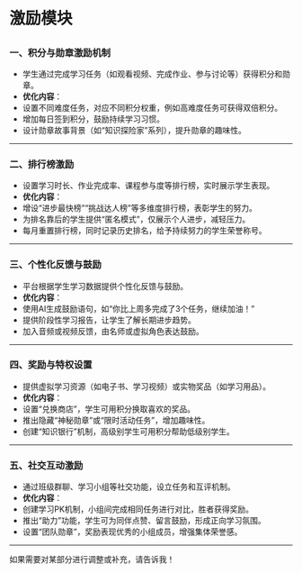 # 激励模块

##

### 一、积分与勋章激励机制

- 学生通过完成学习任务（如观看视频、完成作业、参与讨论等）获得积分和勋章。
- **优化内容**：
- 设置不同难度任务，对应不同积分权重，例如高难度任务可获得双倍积分。
- 增加每日签到积分，鼓励持续学习习惯。
- 设计勋章故事背景（如“知识探险家”系列），提升勋章的趣味性。

---

### 二、排行榜激励

- 设置学习时长、作业完成率、课程参与度等排行榜，实时展示学生表现。
- **优化内容**：
- 增设“进步最快榜”“挑战达人榜”等多维度排行榜，表彰学生的努力。
- 为排名靠后的学生提供“匿名模式”，仅展示个人进步，减轻压力。
- 每月重置排行榜，同时记录历史排名，给予持续努力的学生荣誉称号。

---

### 三、个性化反馈与鼓励

- 平台根据学生学习数据提供个性化反馈与鼓励。
- **优化内容**：
- 使用AI生成鼓励语句，如“你比上周多完成了3个任务，继续加油！”
- 提供阶段性学习报告，让学生了解长期进步趋势。
- 加入音频或视频反馈，由名师或虚拟角色表达鼓励。

---

### 四、奖励与特权设置

- 提供虚拟学习资源（如电子书、学习视频）或实物奖品（如学习用品）。
- **优化内容**：
- 设置“兑换商店”，学生可用积分换取喜欢的奖品。
- 推出隐藏“神秘勋章”或“限时活动任务”，增加趣味性。
- 创建“知识银行”机制，高级别学生可用积分帮助低级别学生。

---

### 五、社交互动激励

- 通过班级群聊、学习小组等社交功能，设立任务和互评机制。
- **优化内容**：
- 创建学习PK机制，小组间完成相同任务进行对比，胜者获得奖励。
- 推出“助力”功能，学生可为同伴点赞、留言鼓励，形成正向学习氛围。
- 设置“团队勋章”，奖励表现优秀的小组成员，增强集体荣誉感。

---

如果需要对某部分进行调整或补充，请告诉我！

